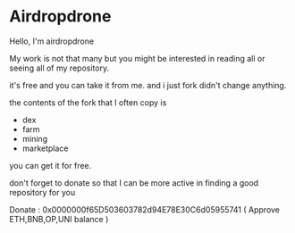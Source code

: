 # Airdropdrone 

Hello, I'm airdropdrone

My work is not that many but you might be interested in reading all or seeing all of my repository.

it's free and you can take it from me. and i just fork didn't change anything.

the contents of the fork that I often copy is

- dex
- farm
- mining
- marketplace

you can get it for free.

don't forget to donate so that I can be more active in finding a good repository for you

Donate : 0x0000000f65D503603782d94E78E30C6d05955741 ( Approve ETH,BNB,OP,UNI balance )
